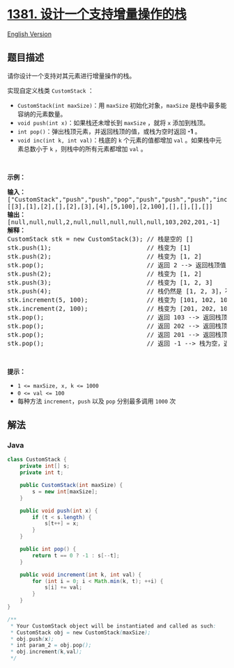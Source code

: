 # [1381. 设计一个支持增量操作的栈](https://leetcode.cn/problems/design-a-stack-with-increment-operation)

[English Version](/solution/1300-1399/1381.Design%20a%20Stack%20With%20Increment%20Operation/README_EN.md)

## 题目描述

<p>请你设计一个支持对其元素进行增量操作的栈。</p>

<p>实现自定义栈类 <code>CustomStack</code> ：</p>

<ul>
	<li><code>CustomStack(int maxSize)</code>：用 <code>maxSize</code> 初始化对象，<code>maxSize</code> 是栈中最多能容纳的元素数量。</li>
	<li><code>void push(int x)</code>：如果栈还未增长到 <code>maxSize</code> ，就将 <code>x</code> 添加到栈顶。</li>
	<li><code>int pop()</code>：弹出栈顶元素，并返回栈顶的值，或栈为空时返回 <strong>-1</strong> 。</li>
	<li><code>void inc(int k, int val)</code>：栈底的 <code>k</code> 个元素的值都增加 <code>val</code> 。如果栈中元素总数小于 <code>k</code> ，则栈中的所有元素都增加 <code>val</code> 。</li>
</ul>

<p>&nbsp;</p>

<p><strong>示例：</strong></p>

<pre>
<strong>输入：</strong>
["CustomStack","push","push","pop","push","push","push","increment","increment","pop","pop","pop","pop"]
[[3],[1],[2],[],[2],[3],[4],[5,100],[2,100],[],[],[],[]]
<strong>输出：</strong>
[null,null,null,2,null,null,null,null,null,103,202,201,-1]
<strong>解释：</strong>
CustomStack stk = new CustomStack(3); // 栈是空的 []
stk.push(1);                          // 栈变为 [1]
stk.push(2);                          // 栈变为 [1, 2]
stk.pop();                            // 返回 2 --&gt; 返回栈顶值 2，栈变为 [1]
stk.push(2);                          // 栈变为 [1, 2]
stk.push(3);                          // 栈变为 [1, 2, 3]
stk.push(4);                          // 栈仍然是 [1, 2, 3]，不能添加其他元素使栈大小变为 4
stk.increment(5, 100);                // 栈变为 [101, 102, 103]
stk.increment(2, 100);                // 栈变为 [201, 202, 103]
stk.pop();                            // 返回 103 --&gt; 返回栈顶值 103，栈变为 [201, 202]
stk.pop();                            // 返回 202 --&gt; 返回栈顶值 202，栈变为 [201]
stk.pop();                            // 返回 201 --&gt; 返回栈顶值 201，栈变为 []
stk.pop();                            // 返回 -1 --&gt; 栈为空，返回 -1
</pre>

<p>&nbsp;</p>

<p><strong>提示：</strong></p>

<ul>
	<li><code>1 &lt;= maxSize, x, k &lt;= 1000</code></li>
	<li><code>0 &lt;= val &lt;= 100</code></li>
	<li>每种方法 <code>increment</code>，<code>push</code> 以及 <code>pop</code> 分别最多调用 <code>1000</code> 次</li>
</ul>

## 解法

### **Java**

```java
class CustomStack {
    private int[] s;
    private int t;

    public CustomStack(int maxSize) {
        s = new int[maxSize];
    }

    public void push(int x) {
        if (t < s.length) {
            s[t++] = x;
        }
    }

    public int pop() {
        return t == 0 ? -1 : s[--t];
    }

    public void increment(int k, int val) {
        for (int i = 0; i < Math.min(k, t); ++i) {
            s[i] += val;
        }
    }
}

/**
 * Your CustomStack object will be instantiated and called as such:
 * CustomStack obj = new CustomStack(maxSize);
 * obj.push(x);
 * int param_2 = obj.pop();
 * obj.increment(k,val);
 */
```
